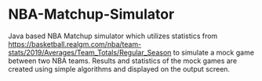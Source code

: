 # NBA-Matchup-Simulator

Java based NBA Matchup simulator which utilizes statistics from https://basketball.realgm.com/nba/team-stats/2019/Averages/Team_Totals/Regular_Season to simulate a mock game between two NBA teams. Results and statistics of the mock games are created using simple algorithms and displayed on the output screen. 
